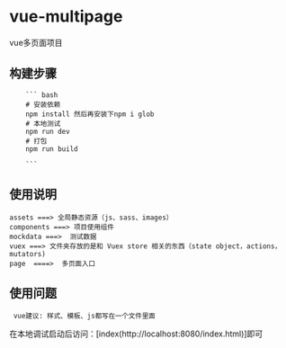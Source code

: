 # vue-multipage
vue多页面项目

## 构建步骤

		``` bash
		# 安装依赖
		npm install 然后再安装下npm i glob
		# 本地测试
		npm run dev
		# 打包
		npm run build
		
		```
## 使用说明
    assets ===> 全局静态资源（js、sass、images）
    components ===> 项目使用组件
    mockdata ===>  测试数据
    vuex ===> 文件夹存放的是和 Vuex store 相关的东西（state object，actions，mutators)
    page  ====>  多页面入口

## 使用问题
     vue建议: 样式、模板、js都写在一个文件里面


		
在本地调试启动后访问：[index(http://localhost:8080/index.html)]即可
